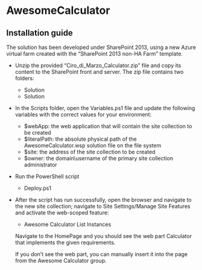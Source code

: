# AwesomeCalculator
## Installation guide

The solution has been developed under SharePoint 2013, using a new Azure virtual farm created with the “SharePoint 2013 non-HA Farm” template.

- Unzip the provided “Ciro_di_Marzo_Calculator.zip” file and copy its content to the SharePoint front and server. The zip file contains two folders:
  - Solution
  - Solution
- In the Scripts folder, open the Variables.ps1 file and update the following variables with the correct values for your environment:
  - $webApp: the web application that will contain the site collection to be created
  - $literalPath: the absolute physical path of the AwesomeCalculator.wsp solution file on the file system
  - $site: the address of the site collection to be created
  - $owner: the domain\username of the primary site collection administrator
- Run the PowerShell script
  - Deploy.ps1
- After the script has run successfully, open the browser and navigate to the new site collection; navigate to Site Settings/Manage Site Features and activate the web-scoped feature:
  - Awesome Calculator List Instances
  
  Navigate to the HomePage and you should see the web part Calculator that implements the given requirements.
  
  If you don’t see the web part, you can manually insert it into the page from the Awesome Calculator group.
